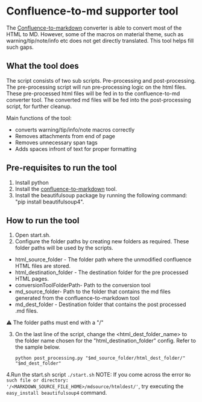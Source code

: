 # Confluence-to-md supporter tool
The [Confluence-to-markdown](https://github.com/meridius/confluence-to-markdown) converter is able to convert most of the HTML to MD. However, some of the macros  on material theme, such as warning/tip/note/info etc does not get directly translated. This tool helps fill such gaps. 

## What the tool does
The script consists of two sub scripts. Pre-processing and post-processing. The pre-processing script will run pre-processing logic on the html files. These pre-processed html files will be fed in to the confluence-to-md converter tool. The converted md files will be fed into the post-processing script, for further cleanup.

Main functions of the tool:
* converts warning/tip/info/note macros correctly
* Removes attachments from end of page
* Removes unnecessary span tags
* Adds spaces infront of text for proper formatting

## Pre-requisites to run the tool
1. Install python
2. Install the [confluence-to-markdown](https://github.com/meridius/confluence-to-markdown) tool.
3. Install the beautifulsoup package by running the following command: "pip install beautifulsoup4".

## How to run the tool
1. Open start.sh.
2. Configure the folder paths by creating new folders as required. These folder paths will be used by the scripts. 
  * html_source_folder - The folder path where the unmodified confluence HTML files are stored. 
  * html_destination_folder - The destination folder for the pre processed HTML pages.
  * conversionToolFolderPath- Path to the conversion tool
  * md_source_folder- Path to the folder that contains the md files generated from the confluence-to-markdown tool
  * md_dest_folder - Destination folder that contains the post processed .md files.
  
   :warning:
     The folder paths must end with a "/"
  
3. On the last line of the script, change the <html_dest_folder_name> to the folder name chosen for the "html_destination_folder" config. Refer to the sample below.

    ```
    python post_processing.py "$md_source_folder/html_dest_folder/" "$md_dest_folder"
    ```
 4.Run the start.sh script
    ```
     ./start.sh
    ```
    NOTE: If you come across the error `No such file or directory: '/<MARKDOWN_SOURCE_FILE_HOME>/mdsource/htmldest/'`, try executing the `easy_install beautifulsoup4` command.
